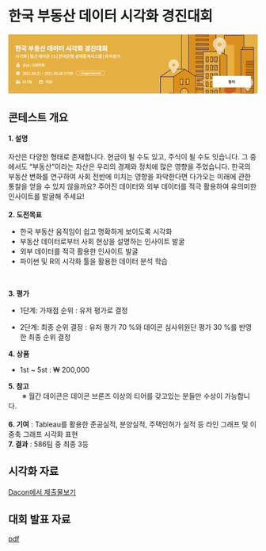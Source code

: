 # 한국 부동산 데이터 시각화 경진대회

![](https://github.com/KJM94/Team_Project/blob/main/데이콘_부동산_시각화/image/%EB%8D%B0%EC%9D%B4%EC%BD%98%20%EB%8C%80%ED%9A%8C%EB%AA%85.PNG)

## 콘테스트 개요

**1. 설명**
<br/>
<br/>
자산은 다양한 형태로 존재합니다. 현금이 될 수도 있고, 주식이 될 수도 잇습니다. 그 중에서도 “부동산”이라는 자산은 우리의 경제와 정치에 많은 영향을 주었습니다. 한국의 부동산 변화를 연구하여 사회 전반에 미치는 영향을 파악한다면 다가오는 미래에 관한 통찰을 얻을 수 있지 않을까요? 주어진 데이터와 외부 데이터를 적극 활용하여 유의미한 인사이트를 발굴해 주세요!
<br/>
<br/>
**2. 도전목표**
<br/>
* 한국 부동산 움직임이 쉽고 명확하게 보이도록 시각화
* 부동산 데이터로부터 사회 현상을 설명하는 인사이트 발굴
* 외부 데이터를 적극 활용한 인사이트 발굴
* 파이썬 및 R의 시각화 툴을 활용한 데이터 분석 학습
<br/>

**3. 평가**
<br/>
* 1단계: 가채점 순위 : 유저 평가로 결정

* 2단계: 최종 순위 결정 : 유저 평가 70 %와 데이콘 심사위원단 평가 30 %를 반영한 최종 순위 결정

**4. 상품**
 * 1st ~ 5st : ₩ 200,000
 
**5. 참고**
<br/>
　　※ 월간 데이콘은 데이콘 브론즈 이상의 티어를 갖고있는 분들만 수상이 가능합니다. 
<br/>
<br/>
**6. 기여** : Tableau를 활용한 준공실적, 분양실적, 주택인허가 실적 등 라인 그래프 및 이중축 그래프 시각화 표현  
**7. 결과** :  586팀 중 최종 3등

## 시각화 자료
[Dacon에서 제출물보기](https://dacon.io/competitions/official/235724/codeshare/2675)


## 대회 발표 자료 
[pdf](https://github.com/KJM94/Team_project/blob/main/%EB%8D%B0%EC%9D%B4%EC%BD%98_%EB%B6%80%EB%8F%99%EC%82%B0_%EC%8B%9C%EA%B0%81%ED%99%94/%EB%8D%B0%EC%9D%B4%EC%BD%98-%EC%8B%9C%EA%B0%81%ED%99%94-%EC%B5%9C%EC%A2%85_%ED%85%94%EB%A0%88%ED%86%A0%EB%B9%84%EC%A1%B0%EC%A7%81%EB%8B%A8.pdf)
